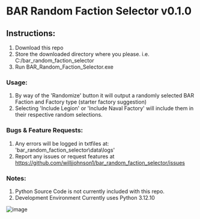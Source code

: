 # BAR Random Faction Selector v0.1.0
 
## Instructions:
1. Download this repo
2. Store the downloaded directory where you please. i.e. C:/bar_random_faction_selector
3. Run BAR_Random_Faction_Selector.exe

### Usage:
1. By way of the 'Randomize' button it will output a randomly selected BAR Faction and Factory type (starter factory suggestion)
2. Selecting 'Include Legion' or 'Include Naval Factory' will include them in their respective random selections.

### Bugs & Feature Requests:
1. Any errors will be logged in txtfiles at: 'bar_random_faction_selector\data\logs'
2. Report any issues or request features at https://github.com/willjjohnson1/bar_random_faction_selector/issues

### Notes:
1. Python Source Code is not currently included with this repo.
2. Development Environment Currently uses Python 3.12.10

![image](https://github.com/user-attachments/assets/f3558394-f177-457d-ad4c-56bb56c7d704)
